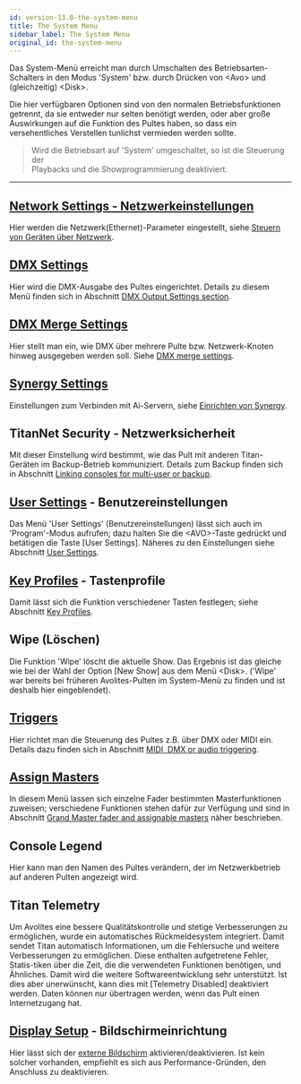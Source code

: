 ```yaml
---
id: version-13.0-the-system-menu
title: The System Menu
sidebar_label: The System Menu
original_id: the-system-menu
---
```


Das System-Menü erreicht man durch Umschalten des Betriebsarten-Schalters 
in den Modus 'System' bzw. durch Drücken von \<Avo\> und (gleichzeitig) \<Disk\>. 

Die hier verfügbaren Optionen sind von den normalen Betriebsfunktionen 
getrennt, da sie entweder nur selten benötigt werden, oder aber große 
Auswirkungen auf die Funktion des Pultes haben, so dass ein versehentliches 
Verstellen tunlichst vermieden werden sollte.

>	Wird die Betriebsart auf 'System' umgeschaltet, so ist die Steuerung der 	
	Playbacks und die Showprogrammierung deaktiviert.

---

[Network Settings - Netzwerkeinstellungen](../networking.md)
------------------------------------------

Hier werden die Netzwerk(Ethernet)-Parameter eingestellt, siehe [Steuern von Geräten über Netzwerk](../networking/controlling-fixtures-over-a-network.md).

[DMX Settings](dmx-output-mapping.md)
------------

Hier wird die DMX-Ausgabe des Pultes eingerichtet. Details zu diesem
Menü finden sich in Abschnitt [DMX Output Settings section](dmx-output-mapping.md#configuring-dmx-outputs).

[DMX Merge Settings](dmx-output-mapping.md#dmx-merge)
------------------

Hier stellt man ein, wie DMX über mehrere Pulte bzw. Netzwerk-Knoten
hinweg ausgegeben werden soll. Siehe [DMX merge settings](dmx-output-mapping.md#dmx-merge).

[Synergy Settings](../synergy/setting-up.md)
----------------

Einstellungen zum Verbinden mit Ai-Servern, siehe [Einrichten von Synergy](../synergy/setting-up.md#synergy-setup).

TitanNet Security - Netzwerksicherheit
--------------------------------------

Mit dieser Einstellung wird bestimmt, wie das Pult mit anderen
Titan-Geräten im Backup-Betrieb kommuniziert. Details zum Backup finden
sich in Abschnitt [Linking consoles for multi-user or backup](../running-the-show/linking-consoles-for-multi-user-or-backup.md).

[User Settings](user-settings.md) - Benutzereinstellungen
-------------

Das Menü 'User Settings' (Benutzereinstellungen) lässt sich auch im
'Program'-Modus aufrufen; dazu halten Sie die \<AVO\>-Taste gedrückt und
betätigen die Taste \[User Settings\]. Näheres zu den Einstellungen
siehe Abschnitt [User Settings](user-settings.md).

[Key Profiles](key-profiles.md) - Tastenprofile
------------

Damit lässt sich die Funktion verschiedener Tasten festlegen; siehe
Abschnitt [Key Profiles](key-profiles.md).

Wipe (Löschen)
--------------

Die Funktion 'Wipe' löscht die aktuelle Show. Das Ergebnis ist das
gleiche wie bei der Wahl der Option \[New Show\] aus dem Menü \<Disk\>.
('Wipe' war bereits bei früheren Avolites-Pulten im System-Menü zu
finden und ist deshalb hier eingeblendet).

[Triggers](../running-the-show/midi-dmx-or-audio-triggering.md)
--------

Hier richtet man die Steuerung des Pultes z.B. über DMX oder MIDI ein.
Details dazu finden sich in Abschnitt [MIDI, DMX or audio triggering](../running-the-show/midi-dmx-or-audio-triggering.md).

[Assign Masters](../running-the-show/playback-controls.md#grand-master-fader-and-assignable-masters)
--------------

In diesem Menü lassen sich einzelne Fader bestimmten Master­funktionen
zuweisen; verschiedene Funktionen stehen dafür zur Verfügung und sind in
Abschnitt [Grand Master fader and assignable masters](../running-the-show/playback-controls.md#grand-master-fader-and-assignable-masters) 
näher beschrieben.

Console Legend
--------------

Hier kann man den Namen des Pultes verändern, der im Netzwerkbetrieb auf
anderen Pulten angezeigt wird.

Titan Telemetry
---------------

Um Avolites eine bessere Qualitätskontrolle und stetige Verbesserungen
zu ermöglichen, wurde ein automatisches Rückmeldesystem integriert.
Damit sendet Titan automatisch Informationen, um die Fehlersuche und
weitere Verbesserungen zu ermöglichen. Diese enthalten aufgetretene
Fehler, Statis-tiken über die Zeit, die die verwendeten Funktionen
benötigen, und Ähnliches. Damit wird die weitere Softwareentwicklung
sehr unterstützt. Ist dies aber unerwünscht, kann dies mit \[Telemetry
Disabled\] deaktiviert werden. Daten können nur übertragen werden, wenn
das Pult einen Internetzugang hat.

[Display Setup](external-displays.md) - Bildschirmeinrichtung
-------------

Hier lässt sich der [externe Bildschirm](external-displays.md)
aktivieren/deaktivieren. Ist kein solcher vorhanden, empfiehlt es sich aus 
Performance-Gründen, den Anschluss zu deaktivieren.
